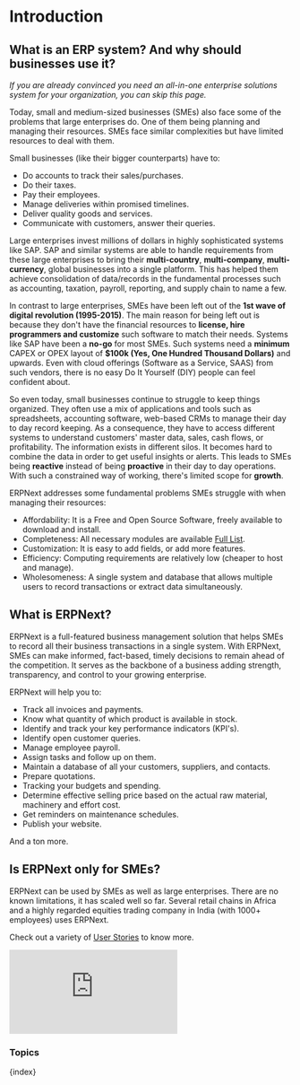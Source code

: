<!-- add-breadcrumbs -->
# Introduction

## What is an ERP system? And why should businesses use it?

*If you are already convinced you need an all-in-one enterprise solutions system for your organization, you can skip this page.*

Today, small and medium-sized businesses (SMEs) also face some of the problems that large enterprises do. One of them being planning and managing their resources. SMEs face similar complexities but have limited resources to deal with them. 

Small businesses (like their bigger counterparts) have to:

- Do accounts to track their sales/purchases.
- Do their taxes.
- Pay their employees.
- Manage deliveries within promised timelines.
- Deliver quality goods and services.
- Communicate with customers, answer their queries.

Large enterprises invest millions of dollars in highly sophisticated systems like SAP. SAP and similar systems are able to handle requirements from these large enterprises to bring their **multi-country**, **multi-company**, **multi-currency**, global businesses into a single platform. This has helped them achieve consolidation of data/records in the fundamental processes such as accounting, taxation, payroll, reporting, and supply chain to name a few.  

In contrast to large enterprises, SMEs have been left out of the **1st wave of digital revolution (1995-2015)**. The main reason for being left out is because they don't have the financial resources to **license, hire programmers and customize** such software to match their needs. Systems like SAP have been a **no-go** for most SMEs. Such systems need a **minimum** CAPEX or OPEX layout of **$100k (Yes, One Hundred Thousand Dollars)** and upwards. Even with cloud offerings (Software as a Service, SAAS) from such vendors, there is no easy Do It Yourself (DIY) people can feel confident about.  

So even today, small businesses continue to struggle to keep things organized. They often use a mix of applications and tools such as spreadsheets, accounting software, web-based CRMs to manage their day to day record keeping. As a consequence, they have to access different systems to understand customers' master data, sales, cash flows, or profitability. The information exists in different silos. It becomes hard to combine the data in order to get useful insights or alerts. This leads to SMEs being **reactive** instead of being **proactive** in their day to day operations. With such a constrained way of working, there's limited scope for **growth**. 

ERPNext addresses some fundamental problems SMEs struggle with when managing their resources:
- Affordability: It is a Free and Open Source Software, freely available to download and install.
- Completeness: All necessary modules are available [Full List](https://erpnext.org/ "ERPNex.Org Homepage").
- Customization: It is easy to add fields, or add more features.
- Efficiency: Computing requirements are relatively low (cheaper to host and manage).
- Wholesomeness: A single system and database that allows multiple users to record transactions or extract data simultaneously. 

## What is ERPNext?

ERPNext is a full-featured business management solution that helps SMEs to record all their business transactions in a single system. With ERPNext, SMEs can make informed, fact-based, timely decisions to remain ahead of the competition. It serves as the backbone of a business adding strength, transparency, and control to your growing enterprise. 

ERPNext will help you to:
- Track all invoices and payments.
- Know what quantity of which product is available in stock.
- Identify and track your key performance indicators (KPI's).
- Identify open customer queries.
- Manage employee payroll.
- Assign tasks and follow up on them.
- Maintain a database of all your customers, suppliers, and contacts.
- Prepare quotations.
- Tracking your budgets and spending.
- Determine effective selling price based on the actual raw material, machinery and effort cost. 
- Get reminders on maintenance schedules.
- Publish your website.

And a ton more.

## Is ERPNext only for SMEs?

ERPNext can be used by SMEs as well as large enterprises. There are no known limitations, it has scaled well so far. Several retail chains in Africa and a highly regarded equities trading company in India (with 1000+ employees) uses ERPNext. 

Check out a variety of [User Stories](https://erpnext.org/stories) to know more.



<div>
  <div class='embed-container'>
    <iframe src='https://www.youtube.com/embed/vKjHRzMEei0' frameborder='0' allowfullscreen>
    </iframe>
  </div>
</div>

### Topics

{index}

